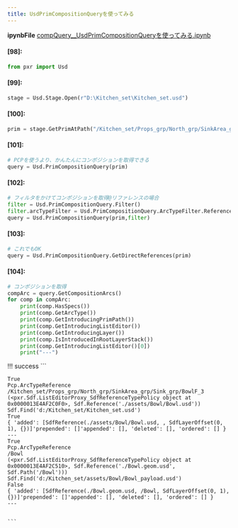 ```yaml
---
title: UsdPrimCompositionQueryを使ってみる
---
```

**ipynbFile** [compQuery__UsdPrimCompositionQueryを使ってみる.ipynb](https://github.com/fereria/reincarnation_tech/blob/master/notebooks/USD/CompArc/compQuery__UsdPrimCompositionQueryを使ってみる.ipynb)
#### [98]:


```python
from pxr import Usd
```


#### [99]:


```python
stage = Usd.Stage.Open(r"D:\Kitchen_set\Kitchen_set.usd")
```


#### [100]:


```python
prim = stage.GetPrimAtPath("/Kitchen_set/Props_grp/North_grp/SinkArea_grp/Sink_grp/BowlF_3")
```


#### [101]:


```python
# PCPを使うより、かんたんにコンポジションを取得できる
query = Usd.PrimCompositionQuery(prim)
```


#### [102]:


```python
# フィルタをかけてコンポジションを取得@リファレンスの場合
filter = Usd.PrimCompositionQuery.Filter()
filter.arcTypeFilter = Usd.PrimCompositionQuery.ArcTypeFilter.Reference # Variant / Payload でも可 デフォルトはAllになっている
query = Usd.PrimCompositionQuery(prim,filter)
```


#### [103]:


```python
# これでもOK
query = Usd.PrimCompositionQuery.GetDirectReferences(prim)
```


#### [104]:


```python
# コンポジションを取得
compArc = query.GetCompositionArcs()
for comp in compArc:
    print(comp.HasSpecs())
    print(comp.GetArcType())
    print(comp.GetIntroducingPrimPath())
    print(comp.GetIntroducingListEditor())
    print(comp.GetIntroducingLayer())
    print(comp.IsIntroducedInRootLayerStack())
    print(comp.GetIntroducingListEditor()[0])
    print("---")
```

!!! success
    ```

    True
    Pcp.ArcTypeReference
    /Kitchen_set/Props_grp/North_grp/SinkArea_grp/Sink_grp/BowlF_3
    (<pxr.Sdf.ListEditorProxy_SdfReferenceTypePolicy object at 0x0000013E4AF2C0F0>, Sdf.Reference('./assets/Bowl/Bowl.usd'))
    Sdf.Find('d:/Kitchen_set/Kitchen_set.usd')
    True
    { 'added': [SdfReference(./assets/Bowl/Bowl.usd, , SdfLayerOffset(0, 1), {})]'prepended': []'appended': [], 'deleted': [], 'ordered': [] }
    ---
    True
    Pcp.ArcTypeReference
    /Bowl
    (<pxr.Sdf.ListEditorProxy_SdfReferenceTypePolicy object at 0x0000013E4AF2C510>, Sdf.Reference('./Bowl.geom.usd', Sdf.Path('/Bowl')))
    Sdf.Find('d:/Kitchen_set/assets/Bowl/Bowl_payload.usd')
    False
    { 'added': [SdfReference(./Bowl.geom.usd, /Bowl, SdfLayerOffset(0, 1), {})]'prepended': []'appended': [], 'deleted': [], 'ordered': [] }
    ---
    

    ```